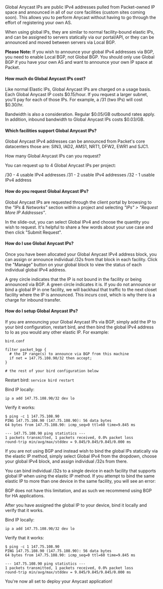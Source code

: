 <!-- <meta>
{
    "title":"Global Anycast IPs",
    "description":"Obtaining & Utilizing Global Anycast IPs",
    "tag":["Network", "Elastic IPs", "Anycast"],
    "seo-title": "Global Anycast IPs - Packet Developer Docs",
    "seo-description": "Obtaining & Utilizing Global Anycast IPs",
    "og-title": "Overview",
    "og-description": "Obtaining & Utilizing Global Anycast IPs",
    "og-image": "/images/packet-product-docs.png"
}
</meta> -->


Global Anycast IPs are public IPv4 addresses pulled from Packet-owned IP space and announced in all of our core facilities (custom sites coming soon). This allows you to perform Anycast without having to go through the effort of registering your own AS.

When using global IPs, they are similar to normal facility-bound elastic IPs, and can be assigned to servers statically via our portal/API, or they can be announced and moved between servers via Local BGP.


**Please Note:** If you wish to announce your global IPv4 addresses via BGP, you need to enable Local BGP, not Global BGP. You should only use Global BGP if you have your own AS and want to announce your own IP space at Packet.

#### How much do Global Anycast IPs cost?

Like normal Elastic IPs, Global Anycast IPs are charged on a usage basis. Each Global Anycast IP costs $0.15/hour. If you request a larger subnet, you'll pay for each of those IPs. For example, a /31 (two IPs) will cost $0.30/hr.

Bandwidth is also a consideration. Regular $0.05/GB outbound rates apply. In addition, inbound bandwidth to Global Anycast IPs costs $0.03/GB.

#### Which facilities support Global Anycast IPs?

Global Anycast IPv4 addresses can be announced from Packet's core datacenters those are: SIN3, IAD2, AMS1, NRT1, DFW2, EWR1 and SJC1.

How many Global Anycast IPs can you request?

You can request up to 4 Global Anycast IPs per project:

/30 - 4 usable IPv4 addresses
/31 - 2 usable IPv4 addresses
/32 - 1 usable IPv4 address

#### How do you request Global Anycast IPs?

Global Anycast IPs are requested through the client portal by browsing to the _"IPs & Networks"_ section within a project and selecting _"IPs" > "Request More IP Addresses"_.

In the slide-out, you can select Global IPv4 and choose the quantity you wish to request. It's helpful to share a few words about your use case and then click "Submit Request".

#### How do I use Global Anycast IPs?

Once you have been allocated your Global Anycast IPv4 address block, you can assign or announce individual /32s from that block in each facility. Click the "Manage" button on your global block to view the status of each individual global IPv4 address.

A grey circle indicates that the IP is not bound in the facility or being announced via BGP. A green circle indicates it is. If you do not announce or bind a global IP in one facility, we will backhaul that traffic to the next closet facility where the IP is announced. This incurs cost, which is why there is a charge for inbound transfer.

#### How do I setup Global Anycast IPs?

If you are announcing your Global Anycast IPs via BGP, simply add the IP to your bird configuration, restart bird, and then bind the global IPv4 address to lo as you would any other elastic IP.  For example:

```
bird.conf

filter packet_bgp {
  # the IP range(s) to announce via BGP from this machine
  if net = 147.75.108.90/32 then accept;
}

# the rest of your bird configuration below
```

Restart bird: `service bird restart`

Bind IP locally:

`ip a add 147.75.108.90/32 dev lo`

Verify it works:

```
$ ping -c 1 147.75.108.90
PING 147.75.108.90 (147.75.108.90): 56 data bytes
64 bytes from 147.75.108.90: icmp_seq=0 ttl=60 time=9.845 ms

--- 147.75.108.90 ping statistics ---
1 packets transmitted, 1 packets received, 0.0% packet loss
round-trip min/avg/max/stddev = 9.845/9.845/9.845/0.000 ms
```

If you are not using BGP and instead wish to bind the global IPs statically via the elastic IP method, simply select Global IPv4 from the dropdown, choose your global IPv4 block, and assign individual /32s from there.

You can bind individual /32s to a single device in each facility that supports global IP when using the elastic IP method. If you attempt to bind the same elastic IP to more than one device in the same facility, you will see an error:

BGP does not have this limitation, and as such we recommend using BGP for HA applications.

After you have assigned the global IP to your device, bind it locally and verify that it works.

Bind IP locally:

`ip a add 147.75.108.90/32 dev lo`

Verify that it works:

```
$ ping -c 1 147.75.108.90
PING 147.75.108.90 (147.75.108.90): 56 data bytes
64 bytes from 147.75.108.90: icmp_seq=0 ttl=60 time=9.845 ms

--- 147.75.108.90 ping statistics ---
1 packets transmitted, 1 packets received, 0.0% packet loss
round-trip min/avg/max/stddev = 9.845/9.845/9.845/0.000 ms
```

You're now all set to deploy your Anycast application!
